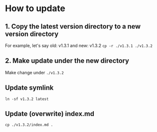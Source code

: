 # How to update

## 1. Copy the latest version directory to a new version directory
For example, let's say old: v1.3.1 and new: v1.3.2
```cp -r ./v1.3.1 ./v1.3.2```

## 2. Make update under the new directory
Make change under `./v1.3.2`

## Update symlink
```ln -sf v1.3.2 latest```

## Update (overwrite) index.md
```cp ./v1.3.2/index.md .```

